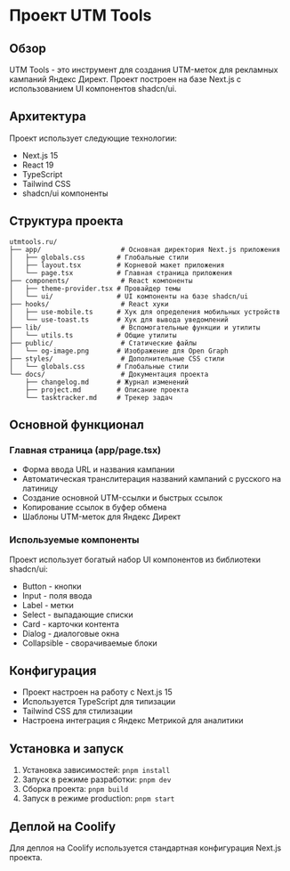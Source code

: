 # Проект UTM Tools

## Обзор
UTM Tools - это инструмент для создания UTM-меток для рекламных кампаний Яндекс Директ. Проект построен на базе Next.js с использованием UI компонентов shadcn/ui.

## Архитектура
Проект использует следующие технологии:
- Next.js 15
- React 19
- TypeScript
- Tailwind CSS
- shadcn/ui компоненты

## Структура проекта
```
utmtools.ru/
├── app/                    # Основная директория Next.js приложения
│   ├── globals.css        # Глобальные стили
│   ├── layout.tsx         # Корневой макет приложения
│   └── page.tsx           # Главная страница приложения
├── components/             # React компоненты
│   ├── theme-provider.tsx # Провайдер темы
│   └── ui/                # UI компоненты на базе shadcn/ui
├── hooks/                  # React хуки
│   ├── use-mobile.ts      # Хук для определения мобильных устройств
│   └── use-toast.ts       # Хук для вывода уведомлений
├── lib/                    # Вспомогательные функции и утилиты
│   └── utils.ts           # Общие утилиты
├── public/                 # Статические файлы
│   └── og-image.png       # Изображение для Open Graph
├── styles/                 # Дополнительные CSS стили
│   └── globals.css        # Глобальные стили
└── docs/                   # Документация проекта
    ├── changelog.md       # Журнал изменений
    ├── project.md         # Описание проекта
    └── tasktracker.md     # Трекер задач
```

## Основной функционал

### Главная страница (app/page.tsx)
- Форма ввода URL и названия кампании
- Автоматическая транслитерация названий кампаний с русского на латиницу
- Создание основной UTM-ссылки и быстрых ссылок
- Копирование ссылок в буфер обмена
- Шаблоны UTM-меток для Яндекс Директ

### Используемые компоненты
Проект использует богатый набор UI компонентов из библиотеки shadcn/ui:
- Button - кнопки
- Input - поля ввода
- Label - метки
- Select - выпадающие списки
- Card - карточки контента
- Dialog - диалоговые окна
- Collapsible - сворачиваемые блоки

## Конфигурация
- Проект настроен на работу с Next.js 15
- Используется TypeScript для типизации
- Tailwind CSS для стилизации
- Настроена интеграция с Яндекс Метрикой для аналитики

## Установка и запуск
1. Установка зависимостей: `pnpm install`
2. Запуск в режиме разработки: `pnpm dev`
3. Сборка проекта: `pnpm build`
4. Запуск в режиме production: `pnpm start`

## Деплой на Coolify
Для деплоя на Coolify используется стандартная конфигурация Next.js проекта.
